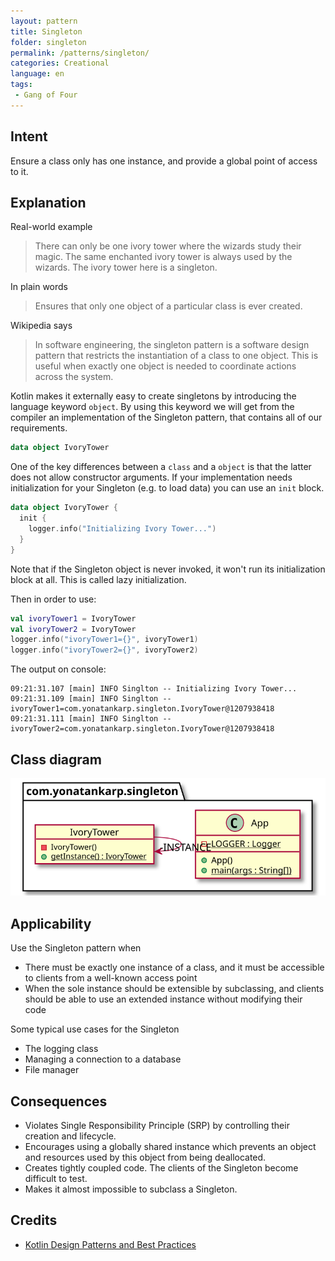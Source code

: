 ```yaml
---
layout: pattern
title: Singleton
folder: singleton
permalink: /patterns/singleton/
categories: Creational
language: en
tags:
 - Gang of Four
---
```


## Intent

Ensure a class only has one instance, and provide a global point of access to
it.

## Explanation

Real-world example

> There can only be one ivory tower where the wizards study their magic. The
> same enchanted ivory tower is always used by the wizards. The ivory tower
> here is a singleton.

In plain words

> Ensures that only one object of a particular class is ever created.

Wikipedia says

> In software engineering, the singleton pattern is a software design pattern
> that restricts the instantiation of a class to one object. This is useful
> when exactly one object is needed to coordinate actions across the system.

Kotlin makes it externally easy to create singletons by introducing the language
keyword `object`. By using this keyword we will get from the compiler an 
implementation of the Singleton pattern, that contains all of our requirements.

```kotlin
data object IvoryTower
```

One of the key differences between a `class` and a `object` is that the latter
does not allow constructor arguments. If your implementation needs
initialization for your Singleton (e.g. to load data) you can use an `init`
block.

```kotlin
data object IvoryTower {
  init {
    logger.info("Initializing Ivory Tower...")
  }
}
```

Note that if the Singleton object is never invoked, it won't run its
initialization block at all. This is called lazy initialization.

Then in order to use:

```kotlin
val ivoryTower1 = IvoryTower
val ivoryTower2 = IvoryTower
logger.info("ivoryTower1={}", ivoryTower1)
logger.info("ivoryTower2={}", ivoryTower2)
```

The output on console:

```console
09:21:31.107 [main] INFO Singlton -- Initializing Ivory Tower...
09:21:31.109 [main] INFO Singlton -- ivoryTower1=com.yonatankarp.singleton.IvoryTower@1207938418
09:21:31.111 [main] INFO Singlton -- ivoryTower2=com.yonatankarp.singleton.IvoryTower@1207938418
```

## Class diagram

![Singleton pattern class diagram](./etc/singleton.svg "Singleton pattern class diagram")

## Applicability

Use the Singleton pattern when

* There must be exactly one instance of a class, and it must be accessible to
  clients from a well-known access point
* When the sole instance should be extensible by subclassing, and clients should
  be able to use an extended instance without modifying their code

Some typical use cases for the Singleton

* The logging class
* Managing a connection to a database
* File manager

## Consequences

* Violates Single Responsibility Principle (SRP) by controlling their creation
  and lifecycle.
* Encourages using a globally shared instance which prevents an object and
  resources used by this object from being deallocated.
* Creates tightly coupled code. The clients of the Singleton become difficult
  to test.
* Makes it almost impossible to subclass a Singleton.

## Credits

* [Kotlin Design Patterns and Best Practices](https://www.amazon.de/Kotlin-Design-Patterns-Best-Practices/dp/1801815720/ref=sr_1_1?keywords=kotlin+design+patterns+and+best+practices&qid=1694244553&sprefix=kotlin+design%2Caps%2C101&sr=8-1)


